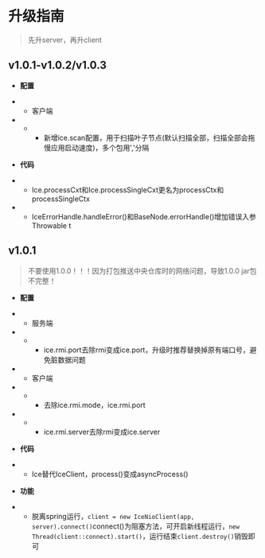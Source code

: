 # 升级指南
> 先升server，再升client

## v1.0.1-v1.0.2/v1.0.3

* **配置**
* * 客户端
* * * 新增ice.scan配置，用于扫描叶子节点(默认扫描全部，扫描全部会拖慢应用启动速度)，多个包用','分隔

* **代码**
* * Ice.processCxt和Ice.processSingleCxt更名为processCtx和processSingleCtx
* * IceErrorHandle.handleError()和BaseNode.errorHandle()增加错误入参Throwable t


## v1.0.1
> 不要使用1.0.0！！！因为打包推送中央仓库时的网络问题，导致1.0.0 jar包不完整！

* **配置**
* * 服务端 
* * * ice.rmi.port去除rmi变成ice.port，升级时推荐替换掉原有端口号，避免脏数据问题
* * 客户端 
* * * 去除ice.rmi.mode，ice.rmi.port
* * * ice.rmi.server去除rmi变成ice.server

* **代码**
* * Ice替代IceClient，process()变成asyncProcess()

* **功能**
* * 脱离spring运行，```client = new IceNioClient(app, server).connect()```connect()为阻塞方法，可开启新线程运行，```new Thread(client::connect).start()```，运行结束```client.destroy()```销毁即可